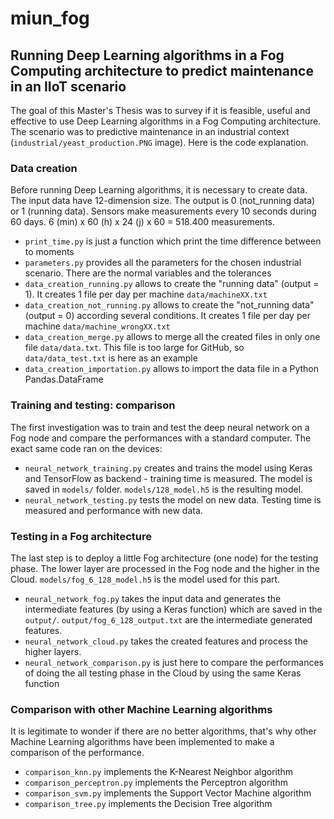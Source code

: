 # miun_fog

## Running Deep Learning algorithms in a Fog Computing architecture to predict maintenance in an IIoT scenario

The goal of this Master's Thesis was to survey if it is feasible, useful and effective to use Deep Learning algorithms in a Fog Computing architecture.  The scenario was to predictive maintenance in an industrial context (```industrial/yeast_production.PNG``` image).  Here is the code explanation.

### Data creation

Before running Deep Learning algorithms, it is necessary to create data.  The input data have 12-dimension size.  The output is 0 (not_running data) or 1 (running data).  Sensors make measurements every 10 seconds during 60 days.  6 (min) x 60 (h) x 24 (j) x 60 = 518.400 measurements.

* ```print_time.py``` is just a function which print the time difference between to moments
* ```parameters.py``` provides all the parameters for the chosen industrial scenario.  There are the normal variables and the tolerances
* ```data_creation_running.py``` allows to create the "running data" (output = 1).  It creates 1 file per day per machine ```data/machineXX.txt```
* ```data_creation_not_running.py``` allows to create the "not_running data" (output = 0) according several conditions.  It creates 1 file per day per machine ```data/machine_wrongXX.txt```
* ```data_creation_merge.py``` allows to merge all the created files in only one file ```data/data.txt```.  This file is too large for GitHub, so ```data/data_test.txt``` is here as an example
* ```data_creation_importation.py``` allows to import the data file in a Python Pandas.DataFrame

### Training and testing: comparison

The first investigation was to train and test the deep neural network on a Fog node and compare the performances with a standard computer.  The exact same code ran on the devices:

* ```neural_network_training.py``` creates and trains the model using Keras and TensorFlow as backend - training time is measured.  The model is saved in ```models/``` folder.  ```models/128_model.h5``` is the resulting model.
* ```neural_network_testing.py``` tests the model on new data.  Testing time is measured and performance with new data.

### Testing in a Fog architecture

The last step is to deploy a little Fog architecture (one node) for the testing phase.  The lower layer are processed in the Fog node and the higher in the Cloud.  ```models/fog_6_128_model.h5``` is the model used for this part.

* ```neural_network_fog.py``` takes the input data and generates the intermediate features (by using a Keras function) which are saved in the ```output/```.  ```output/fog_6_128_output.txt``` are the intermediate generated features.
* ```neural_network_cloud.py``` takes the created features and process the higher layers.
* ```neural_network_comparison.py``` is just here to compare the performances of doing the all testing phase in the Cloud by using the same Keras function

### Comparison with other Machine Learning algorithms

It is legitimate to wonder if there are no better algorithms, that's why other Machine Learning algorithms have been implemented to make a comparison of the performance.

* ```comparison_knn.py``` implements the K-Nearest Neighbor algorithm
* ```comparison_perceptron.py``` implements the Perceptron algorithm
* ```comparison_svm.py``` implements the Support Vector Machine algorithm
* ```comparison_tree.py``` implements the Decision Tree algorithm